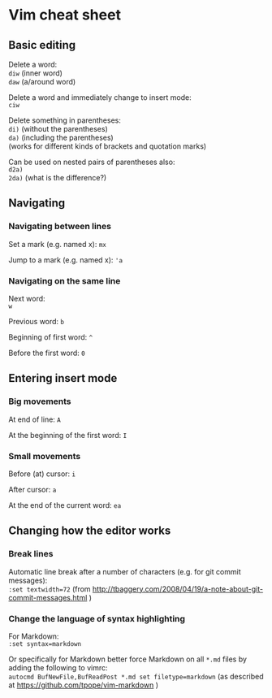 # Vim cheat sheet

## Basic editing

Delete a word:   
`diw` (inner word)  
`daw` (a/around word)

Delete a word and immediately change to insert mode:  
`ciw`

Delete something in parentheses:  
`di)` (without the parentheses)  
`da)` (including the parentheses)  
(works for different kinds of brackets and quotation marks)

Can be used on nested pairs of parentheses also:  
`d2a)`  
`2da)` (what is the difference?)

## Navigating

### Navigating between lines

Set a mark (e.g. named x):
`mx`

Jump to a mark (e.g. named x):
`'a`

### Navigating on the same line

Next word:  
`w`

Previous word:
`b`

Beginning of first word:
`^`

Before the first word:
`0`

## Entering insert mode

### Big movements

At end of line:
`A`

At the beginning of the first word:
`I`


### Small movements

Before (at) cursor:
`i`

After cursor:
`a`

At the end of the current word:
`ea`

## Changing how the editor works

### Break lines

Automatic line break after a number of characters (e.g. for git commit messages):  
`:set textwidth=72` (from http://tbaggery.com/2008/04/19/a-note-about-git-commit-messages.html )

### Change the language of syntax highlighting

For Markdown:   
`:set syntax=markdown`

Or specifically for Markdown better force Markdown on all `*.md` files by adding the following to vimrc:  
`autocmd BufNewFile,BufReadPost *.md set filetype=markdown` (as described at https://github.com/tpope/vim-markdown )
